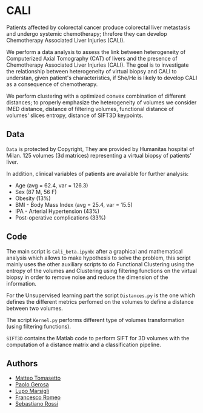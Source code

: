 # CALI

Patients affected by colorectal cancer produce colorectal liver metastasis and undergo systemic chemotherapy; threfore they can develop Chemotherapy Associated Liver Injuries (CALI). 

We perform a data analysis to assess the link between heterogeneity of Computerized Axial Tomography (CAT) of livers and the presence of Chemotherapy Associated Liver Injuries (CALI). The goal is to investigate the relationship between heterogeneity of virtual biopsy and CALI to understan, given patient's characteristics, if She/He is likely to develop CALI as a consequence of chemotherapy. 

We perform clustering with a optimized convex combination of different distances; to properly emphasize the heterogeneity of volumes we consider IMED distance, distance of filtering volumes, functional distance of volumes' slices entropy, distance of SIFT3D keypoints.

## Data

`Data` is protected by Copyright, They are provided by Humanitas hospital of Milan.
125 volumes (3d matrices) representing a virtual biopsy of patients’ liver.

In addition, clinical variables of patients are available for further analysis:
- Age (avg = 62.4, var = 126.3)
- Sex (87 M, 56 F)
- Obesity (13%)
- BMI - Body Mass Index (avg = 25.4, var = 15.5)
- IPA - Arterial Hypertension (43%)
- Post-operative complications (33%)

## Code

The main script is `Cali_beta.ipynb`: after a graphical and mathematical analysis which allows to make hypothesis to solve the problem, this script mainly uses the other auxiliary scripts to do Functional Clustering using the entropy of the volumes and Clustering using filtering functions on the virtual biopsy in order to remove noise and reduce the dimension of the information. 

For the Unsupervised learning part the script `Distances.py` is the one which defines the different metrics perfomed on the volumes to define a distance between two volumes. 

The script `Kernel.py` performs different type of volumes transformation (using filtering functions).

`SIFT3D` contains the Matlab code to perform SIFT for 3D volumes with the computation of a distance matrix and a classification pipeline. 

## Authors
* [Matteo Tomasetto](https://github.com/MatteoTomasetto)
* [Paolo Gerosa](https://github.com/PaoloGerosa)
* [Lupo Marsigli](https://github.com/LupoMarsigli)
* [Francesco Romeo](https://github.com/fraromeo)
* [Sebastiano Rossi](https://github.com/Seb1198)

